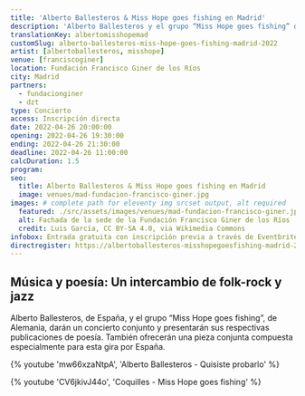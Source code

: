 ```yaml
---
title: 'Alberto Ballesteros & Miss Hope goes fishing en Madrid'
description: 'Alberto Ballesteros y el grupo “Miss Hope goes fishing” de Alemania darán un concierto conjunto y presentarán sus respectivas publicaciones de poesía.'
translationKey: albertomisshopemad
customSlug: alberto-ballesteros-miss-hope-goes-fishing-madrid-2022
artist: [albertoballesteros, misshope]
venue: [franciscoginer]
location: Fundación Francisco Giner de los Ríos
city: Madrid
partners:
  - fundacionginer
  - dzt
type: Concierto
access: Inscripción directa
date: 2022-04-26 20:00:00
opening: 2022-04-26 19:30:00
ending: 2022-04-26 21:30:00
deadline: 2022-04-26 11:00:00
calcDuration: 1.5
program:
seo:
  title: Alberto Ballesteros & Miss Hope goes fishing en Madrid
  image: venues/mad-fundacion-francisco-giner.jpg
images: # complete path for eleventy img srcset output, alt required
  featured: ./src/assets/images/venues/mad-fundacion-francisco-giner.jpg
  alt: Fachada de la sede de la Fundación Francisco Giner de los Ríos
  credit: Luis García, CC BY-SA 4.0, via Wikimedia Commons
infobox: Entrada gratuita con inscripción previa a través de Eventbrite.
directregister: https://albertoballesteros-misshopegoesfishing-madrid-2022.eventbrite.es
---
```


## Música y poesía: Un intercambio de folk-rock y jazz

Alberto Ballesteros, de España, y el grupo “Miss Hope goes fishing”, de Alemania, darán un concierto conjunto y presentarán sus respectivas publicaciones de poesía.
También ofrecerán una pieza conjunta compuesta especialmente para esta gira por España.

{% youtube 'mw66xzaNtpA', 'Alberto Ballesteros - Quisiste probarlo' %}

{% youtube 'CV6jkivJ44o', 'Coquilles - Miss Hope goes fishing' %}
